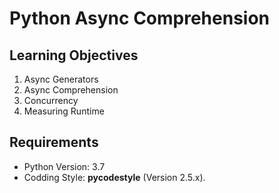 # Python Async Comprehension

## Learning Objectives
1. Async Generators
2. Async Comprehension
3. Concurrency
4. Measuring Runtime

## Requirements
+ Python Version: 3.7
+ Codding Style: **pycodestyle** (Version 2.5.x).
